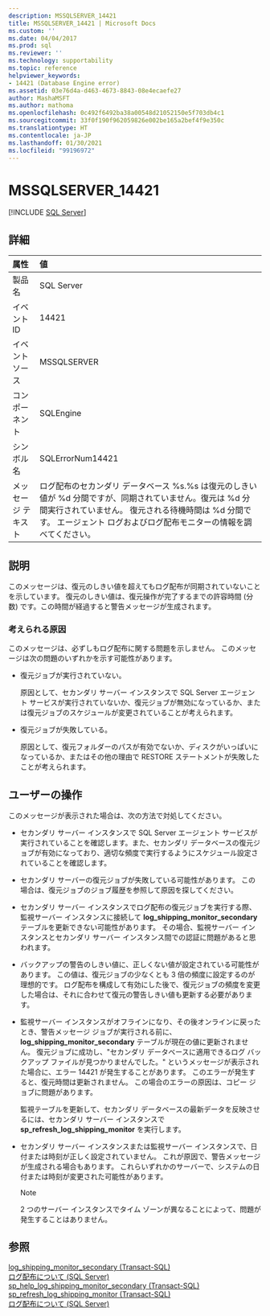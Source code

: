 ```yaml
---
description: MSSQLSERVER_14421
title: MSSQLSERVER_14421 | Microsoft Docs
ms.custom: ''
ms.date: 04/04/2017
ms.prod: sql
ms.reviewer: ''
ms.technology: supportability
ms.topic: reference
helpviewer_keywords:
- 14421 (Database Engine error)
ms.assetid: 03e76d4a-d463-4673-8843-08e4ecaefe27
author: MashaMSFT
ms.author: mathoma
ms.openlocfilehash: 0c492f6492ba38a00548d21052150e5f703db4c1
ms.sourcegitcommit: 33f0f190f962059826e002be165a2bef4f9e350c
ms.translationtype: HT
ms.contentlocale: ja-JP
ms.lasthandoff: 01/30/2021
ms.locfileid: "99196972"
---
```

# <a name="mssqlserver_14421"></a>MSSQLSERVER_14421
 [!INCLUDE [SQL Server](../../includes/applies-to-version/sqlserver.md)]
  
## <a name="details"></a>詳細  
  
| 属性 | 値 |  
| :-------- | :---- |  
|製品名|SQL Server|  
|イベント ID|14421|  
|イベント ソース|MSSQLSERVER|  
|コンポーネント|SQLEngine|  
|シンボル名|SQLErrorNum14421|  
|メッセージ テキスト|ログ配布のセカンダリ データベース %s.%s は復元のしきい値が %d 分間ですが、同期されていません。復元は %d 分間実行されていません。 復元される待機時間は %d 分間です。 エージェント ログおよびログ配布モニターの情報を調べてください。|  
  
## <a name="explanation"></a>説明  
このメッセージは、復元のしきい値を超えてもログ配布が同期されていないことを示しています。 復元のしきい値は、復元操作が完了するまでの許容時間 (分数) です。この時間が経過すると警告メッセージが生成されます。  
  
### <a name="possible-causes"></a>考えられる原因  
このメッセージは、必ずしもログ配布に関する問題を示しません。 このメッセージは次の問題のいずれかを示す可能性があります。  
  
-   復元ジョブが実行されていない。  
  
    原因として、セカンダリ サーバー インスタンスで SQL Server エージェント サービスが実行されていないか、復元ジョブが無効になっているか、または復元ジョブのスケジュールが変更されていることが考えられます。  
  
-   復元ジョブが失敗している。  
  
    原因として、復元フォルダーのパスが有効でないか、ディスクがいっぱいになっているか、またはその他の理由で RESTORE ステートメントが失敗したことが考えられます。  
  
## <a name="user-action"></a>ユーザーの操作  
このメッセージが表示された場合は、次の方法で対処してください。  
  
-   セカンダリ サーバー インスタンスで SQL Server エージェント サービスが実行されていることを確認します。また、セカンダリ データベースの復元ジョブが有効になっており、適切な頻度で実行するようにスケジュール設定されていることを確認します。  
  
-   セカンダリ サーバーの復元ジョブが失敗している可能性があります。 この場合は、復元ジョブのジョブ履歴を参照して原因を探してください。  
  
-   セカンダリ サーバー インスタンスでログ配布の復元ジョブを実行する際、監視サーバー インスタンスに接続して **log_shipping_monitor_secondary** テーブルを更新できない可能性があります。 その場合、監視サーバー インスタンスとセカンダリ サーバー インスタンス間での認証に問題があると思われます。  
  
-   バックアップの警告のしきい値に、正しくない値が設定されている可能性があります。 この値は、復元ジョブの少なくとも 3 倍の頻度に設定するのが理想的です。 ログ配布を構成して有効にした後で、復元ジョブの頻度を変更した場合は、それに合わせて復元の警告しきい値も更新する必要があります。  
  
-   監視サーバー インスタンスがオフラインになり、その後オンラインに戻ったとき、警告メッセージ ジョブが実行される前に、**log_shipping_monitor_secondary** テーブルが現在の値に更新されません。 復元ジョブに成功し、"セカンダリ データベースに適用できるログ バックアップ ファイルが見つかりませんでした。" というメッセージが表示された場合に、エラー 14421 が発生することがあります。 このエラーが発生すると、復元時間は更新されません。 この場合のエラーの原因は、コピー ジョブに問題があります。  
  
    監視テーブルを更新して、セカンダリ データベースの最新データを反映させるには、セカンダリ サーバー インスタンスで **sp_refresh_log_shipping_monitor** を実行します。  
  
-   セカンダリ サーバー インスタンスまたは監視サーバー インスタンスで、日付または時刻が正しく設定されていません。 これが原因で、警告メッセージが生成される場合もあります。 これらいずれかのサーバーで、システムの日付または時刻が変更された可能性があります。  
  
    > [!NOTE]  
    > 2 つのサーバー インスタンスでタイム ゾーンが異なることによって、問題が発生することはありません。  
  
## <a name="see-also"></a>参照  
[log_shipping_monitor_secondary &#40;Transact-SQL&#41;](~/relational-databases/system-tables/log-shipping-monitor-secondary-transact-sql.md)  
[ログ配布について &#40;SQL Server&#41;](~/database-engine/log-shipping/about-log-shipping-sql-server.md)  
[sp_help_log_shipping_monitor_secondary &#40;Transact-SQL&#41;](~/relational-databases/system-stored-procedures/sp-help-log-shipping-monitor-secondary-transact-sql.md)  
[sp_refresh_log_shipping_monitor &#40;Transact-SQL&#41;](~/relational-databases/system-stored-procedures/sp-help-log-shipping-monitor-transact-sql.md)  
[ログ配布について &#40;SQL Server&#41;](~/database-engine/log-shipping/about-log-shipping-sql-server.md)  
  
